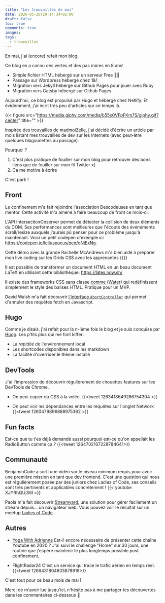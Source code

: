 ```yaml
---
title: "Les trouvailles de mai"
date: 2020-05-26T20:14:34+02:00
draft: false
toc: true
comments: true
images:
tags:
  - trouvailles
---
```


En mai, j'ai (encore) refait mon blog. 

Ce blog en a connu des vertes et des pas mûres en 8 ans! 

- Simple fichier HTML hébergé sur un serveur Free 👵🏼
- Passage sur Wordpress hébergé chez 1&1
- Migration vers Jekyll hébergé sur Github Pages pour jouer avec Ruby
- Migration vers Gatsby hébergé sur Github Pages

Aujourd'hui, ce blog est propulsé par Hugo et hébergé chez Netlify. Et évidemment, j'ai écrit très peu d'articles sur ce temps là.

{{< figure src="https://media.giphy.com/media/b55x0VFpFKm7S/giphy.gif?center" title="" >}}

Inspirée des [trouvailles de madmoiZelle](https://www.madmoizelle.com/rubriques/pour-rire/trouvailles-dinternet-pour-bien-commencer-la-semaine), j'ai décidé d'écrire un article par mois listant mes trouvailles de dev sur les Internets (avec peut-être quelques blagounettes au passage).

Pourquoi ? 

1. C'est plus pratique de fouiller sur mon blog pour retrouver des bons liens que de fouiller sur mon fil Twitter x)
2. Ca me motive à écrire

C'est parti ! 


## Front 
Le confinement m'a fait rejoindre l'association Descodeuses en tant que mentor. Cette activité m'a amené à faire beaucoup de front ce mois-ci. 

L'API IntersectionObserver permet de détecter la collision de deux éléments du DOM. Ses performances sont meilleures que l'écoute des événéments scroll/resize auxquels j'aurais pû penser pour ce problème jusqu'à maintenant.  Voici un petit codepen d'exemple ici https://codepen.io/leiluspocus/pen/oNjExNg. 

Cette démo avec la grande Rachelle McAndrews m'a bien aidé à préparer mon live coding sur les Grids CSS avec les apprenantes 
{{<youtube g1osnSY9mSU>}}

Il est possible de transformer un document HTML en un beau document LaTeX en utilisant cette bibliothèque: https://latex.now.sh/ 

Il existe des frameworks CSS sans classe [comme (Water)](https://watercss.kognise.dev/) qui redéfinissent simplement le style des balises HTML. Pratique pour un MVP.

David Walsh m'a fait découvrir [l'interface `AbortController`](https://davidwalsh.name/cancel-fetch) qui permet d'annuler des requêtes fetch en Javascript.  

## Hugo 
Comme je disais, j'ai refait pour la n-ième fois le blog et je suis conquise par [Hugo](https://gohugo.io/).
Les p'tits plus qui me font kiffer: 

- La _rapidité_ de l'environnement local
- Les shortcodes disponibles dans les markdown
- La facilité d'overrider le thème installé

## DevTools 
J'ai l'impression de découvrir régulièrement de chouettes features sur les DevTools de Chrome. 

- On peut copier du CSS à la volée.
{{<tweet 1263418649286754304 >}}

- On peut voir les dépendances entre les requêtes sur l'onglet Network
{{<tweet 1260479896888975362 >}}

## Fun facts

Est-ce que tu t'es déjà demandé aussi pourquoi est-ce qu'on appellait les RadioButton comme ça ?
{{<tweet 1264702167228784641>}}


## Communauté 

BenjaminCode a sorti une vidéo sur le niveau minimum requis pour avoir une première mission en tant que dev frontend. C'est une question qui nous est régulièrement posée par des juniors chez Ladies of Code, ses conseils sont très pertinents et applicables concrètement ! 
{{< youtube XJYRhQUjS6I >}}

Paola m'a fait découvrir [Streamyard](https://streamyard.com/), une solution pour gérer facilement un stream depuis... un navigateur web. Vous pouvez voir le résultat sur un meetup [Ladies of Code](https://www.youtube.com/watch?v=QGM_kT0KWXA&t=5s). 


## Autres

- [Yoga With Adrienne](https://www.youtube.com/channel/UCFKE7WVJfvaHW5q283SxchA)
Est-il encore nécessaire de présenter cette chaîne Youtube en 2020 ? J'ai suivi le challenge "Home" sur 30 jours, une routine que j'espère maintenir le plus longtemps possible post confinement. 

- FlightRadar24
C'est un service qui trace le trafic aérien en temps réel.
{{<tweet 1266431804803878918>}}

C'est tout pour ce beau mois de mai ! 

Merci de m'avoir lue jusqu'ici, n'hésite pas à me partager tes découvertes dans les commentaires ci-dessous 👋